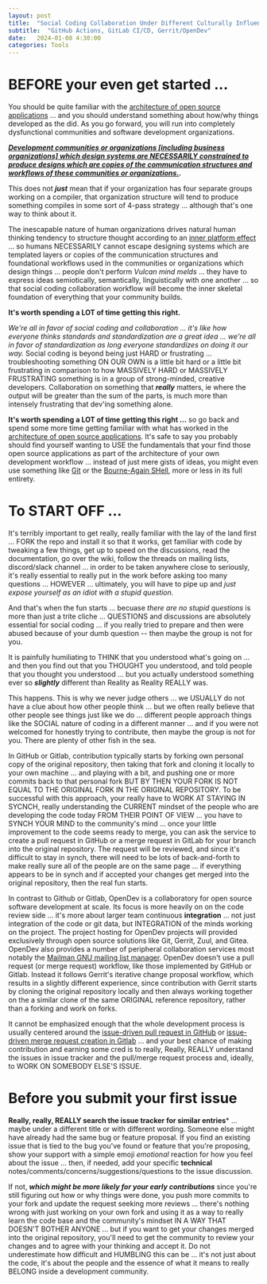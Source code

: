 ```yaml
---
layout: post
title:  "Social Coding Collaboration Under Different Culturally Influenced Workflows"
subtitle:  "GitHub Actions, GitLab CI/CD, Gerrit/OpenDev"
date:   2024-01-08 4:30:00
categories: Tools
---
```



# BEFORE your even get started ...

You should be quite familiar with the [architecture of open source applications](https://aosabook.org/en/index.html) ... and you should understand something about how/why things developed as the did. As you go forward, you will run into completely dysfunctional communities and software development organizations. 

***[Development communities or organizations [including business organizations] which design systems are NECESSARILY constrained to produce designs which are copies of the communication structures and workflows of these communities or organizations.](https://en.wikipedia.org/wiki/Conway's_law).*** 

This does not ***just*** mean that if your organization has four separate groups working on a compiler, that organization structure will tend to produce something compiles in some sort of 4-pass strategy ... although that's one way to think about it.

The inescapable nature of human organizations drives natural human thinking tendency to structure thought according to an [inner platform effect](https://en.wikipedia.org/wiki/Inner-platform_effect) ... so humans NECESSARILY cannot escape designing systems which are templated layers or copies of the communication structures and foundational workflows used in the communities or organizations which design things ... people don't perform *Vulcan mind melds* ... they have to express ideas semiotically, semantically, linguistically with one another ... so that social coding collaboration workflow will become the inner skeletal foundation of everything that your community builds.

**It's worth spending a LOT of time getting this right.**

*We're all in favor of social coding and collaboration ... it's like how everyone thinks standards and standardization are a great idea ... we're all in favor of standardization as long everyone standardizes on doing it our way.*  Social coding is beyond being just HARD or frustrating ... troubleshooting something ON OUR OWN is a little bit hard or a little bit frustrating in comparison to how MASSIVELY HARD or MASSIVELY FRUSTRATING something is in a group of strong-minded, creative developers.  Collaboration on something that ***really*** matters, ie where the output will be greater than the sum of the parts, is much more than intensely frustrating that dev'ing something alone.

**It's worth spending a LOT of time getting this right ...** so go back and spend some more time getting familiar with what has worked in the [architecture of open source applications](https://aosabook.org/en/index.html). It's safe to say you probably should find yourself wanting to USE the fundamentals that your find those open source applications as part of the architecture of your own development workflow ... instead of just mere gists of ideas, you might even use something like [Git](https://aosabook.org/en/v2/git.html) or the [Bourne-Again SHell](https://aosabook.org/en/v1/bash.html), more or less in its full entirety.

# To START OFF ...
 
It's terribly important to get really, really familiar with the lay of the land first ... FORK the repo and install it so that it works, get familiar with code by tweaking a few things, get up to speed on the discussions, read the documentation, go over the wiki, follow the threads on mailing lists, discord/slack channel ... in order to be taken anywhere close to seriously, it's really essential to really put in the work before asking too many questions ... HOWEVER ... ultimately, you will have to pipe up and *just expose yourself as an idiot with a stupid question.* 

And that's when the fun starts ... becuase *there are no stupid questions* is more than just a trite cliche ... QUESTIONS and discussions are absolutely essential for social coding ... if you really tried to prepare and then were abused because of your dumb question -- then maybe the group is not for you.

It is painfully humiliating to THINK that you understood what's going on ... and then you find out that you THOUGHT you understood, and told people that you thought you understood ... but you actually understood something ever so ***slightly*** different than Reality as Reality REALLY was.

This happens. This is why we never judge others ... we USUALLY do not have a clue about how other people think ... but we often really believe that other people see things just like we do ... different people approach things like the SOCIAL nature of coding in a different manner ... and if you were not welcomed for honestly trying to contribute, then maybe the group is not for you. There are plenty of other fish in the sea. 

In GitHub or Gitlab, contribution typically starts by forking own personal copy of the original repository, then taking that fork and cloning it locally to your own machine ... and playing with a bit, and pushing one or more commits back to that personal fork BUT BY THEN YOUR FORK IS NOT EQUAL TO THE ORIGINAL FORK IN THE ORIGINAL REPOSITORY.  To be successful with this approach, your really have to WORK AT STAYING IN SYCNCH, really understanding the CURRENT mindset of the people who are developing the code today FROM THEIR POINT OF VIEW ... you have to SYNCH YOUR MIND to the community's mind ... once your little improvement to the code seems ready to merge, you can ask the service to create a pull request in GitHub or a merge request in GitLab for your branch into the original repository. The request will be reviewed, and since it's difficult to stay in synch, there will need to be lots of back-and-forth to make really sure all of the people are on the same page ... if everything appears to be in synch and if accepted your changes get merged into the original repository, then the real fun starts. 

In contrast to Github or Gitlab, OpenDev is a collaboratory for open source software development at scale. Its focus is more heavily on on the code review side ... it's more about larger team continuous **integration** ... not just integration of the code or git data, but INTEGRATION of the minds working on the project. The project hosting for OpenDev projects will provided exclusively through open source solutions like Git, Gerrit, Zuul, and Gitea. OpenDev also provides a number of peripheral collaboration services most notably the [Mailman GNU mailing list manager](https://list.org/). OpenDev doesn't use a pull request (or merge request) workflow, like those implemented by GitHub or Gitlab. Instead it follows Gerrit's iterative change proposal workflow, which results in a slightly different experience, since contribution with Gerrit starts by cloning the original repository locally and then always working together on the a similar clone of the same ORIGINAL reference repository, rather than a forking and work on forks. 

It cannot be emphasized enough that the whole development process is usually centered around the [issue-driven pull request in GitHub](https://docs.github.com/en/pull-requests/collaborating-with-pull-requests/proposing-changes-to-your-work-with-pull-requests/about-pull-requests) or [issue-driven merge request creation in Gitlab](https://docs.gitlab.com/ee/user/project/merge_requests/) ... and your best chance of making contribution and earning some cred is to really, Really, REALLY understand the issues in issue tracker and the pull/merge request process and, ideally, to WORK ON SOMEBODY ELSE'S ISSUE.

# Before you submit your first issue

**Really, really, REALLY search the issue tracker for similar entries*** ... maybe under a different title or with different wording. Someone else might have already had the same bug or feature proposal. If you find an existing issue that is tied to the bug you've found or feature that you're proposing, show your support with a simple emoji *emotional* reaction for how you feel about the issue ... then, if needed, add your specific **technical** notes/comments/concerns/suggestions/questions to the issue discussion.


If not, ***which might be more likely for your early contributions*** since you're still figuring out how or why things were done, you push more commits to your fork and update the request seeking more reviews ... there's nothing wrong with just working on your own fork and using it as a way to really learn the code base and the community's mindset IN A WAY THAT DOESN'T BOTHER ANYONE ... but if you want to get your changes merged into the original repository, you'll need to get the community to review your changes and to agree with your thinking and accept it.  Do not underestimate how difficult and HUMBLING this can be ... it's not just about the code, it's about the people and the essence of what it means to really BELONG inside a development community.

